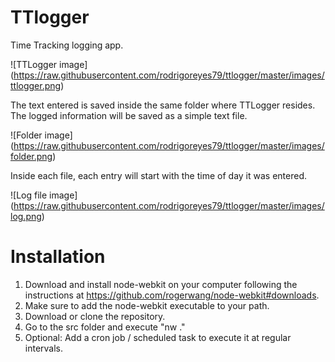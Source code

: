 TTlogger
========

Time Tracking logging app. 

![TTLogger image]
(https://raw.githubusercontent.com/rodrigoreyes79/ttlogger/master/images/ttlogger.png)

The text entered is saved inside the same folder where TTLogger resides. The logged information will be saved as a simple text file.

![Folder image]
(https://raw.githubusercontent.com/rodrigoreyes79/ttlogger/master/images/folder.png)

Inside each file, each entry will start with the time of day it was entered.

![Log file image]
(https://raw.githubusercontent.com/rodrigoreyes79/ttlogger/master/images/log.png)

# Installation
1. Download and install node-webkit on your computer following the instructions at https://github.com/rogerwang/node-webkit#downloads.
2. Make sure to add the node-webkit executable to your path.
3. Download or clone the repository.
4. Go to the src folder and execute "nw ."
5. Optional: Add a cron job / scheduled task to execute it at regular intervals.

